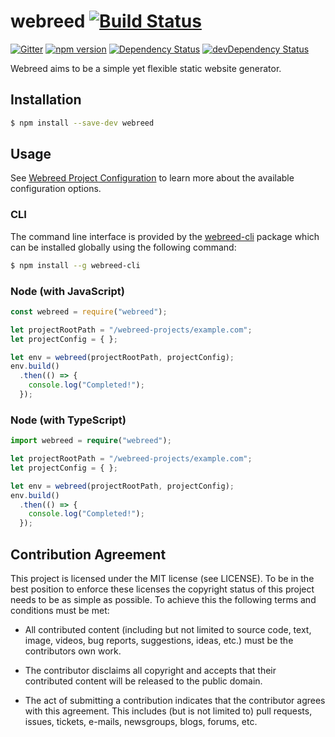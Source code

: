 # webreed [![Build Status](https://travis-ci.org/webreed/webreed.svg?branch=master)](https://travis-ci.org/webreed/webreed) 

[![Gitter](https://badges.gitter.im/webreed/webreed.svg)](https://gitter.im/webreed/webreed?utm_source=badge&utm_medium=badge&utm_campaign=pr-badge)
[![npm version](https://badge.fury.io/js/webreed.svg)](https://badge.fury.io/js/webreed)
[![Dependency Status](https://david-dm.org/webreed/webreed.svg)](https://david-dm.org/webreed/webreed)
[![devDependency Status](https://david-dm.org/webreed/webreed/dev-status.svg)](https://david-dm.org/webreed/webreed#info=devDependencies)

Webreed aims to be a simple yet flexible static website generator.


## Installation

```sh
$ npm install --save-dev webreed
```


## Usage

See [Webreed Project Configuration](./docs/webreed-project-config.md) to learn more about
the available configuration options.

### CLI

The command line interface is provided by the [webreed-cli](https://github.com/webreed/webreed-cli)
package which can be installed globally using the following command:

```sh
$ npm install --g webreed-cli
```

### Node (with JavaScript)

```javascript
const webreed = require("webreed");

let projectRootPath = "/webreed-projects/example.com";
let projectConfig = { };

let env = webreed(projectRootPath, projectConfig);
env.build()
  .then(() => {
    console.log("Completed!");
  }); 
```

### Node (with TypeScript)

```typescript
import webreed = require("webreed");

let projectRootPath = "/webreed-projects/example.com";
let projectConfig = { };

let env = webreed(projectRootPath, projectConfig);
env.build()
  .then(() => {
    console.log("Completed!");
  }); 
```


## Contribution Agreement

This project is licensed under the MIT license (see LICENSE). To be in the best
position to enforce these licenses the copyright status of this project needs to
be as simple as possible. To achieve this the following terms and conditions
must be met:

- All contributed content (including but not limited to source code, text,
  image, videos, bug reports, suggestions, ideas, etc.) must be the
  contributors own work.

- The contributor disclaims all copyright and accepts that their contributed
  content will be released to the public domain.

- The act of submitting a contribution indicates that the contributor agrees
  with this agreement. This includes (but is not limited to) pull requests, issues,
  tickets, e-mails, newsgroups, blogs, forums, etc.
